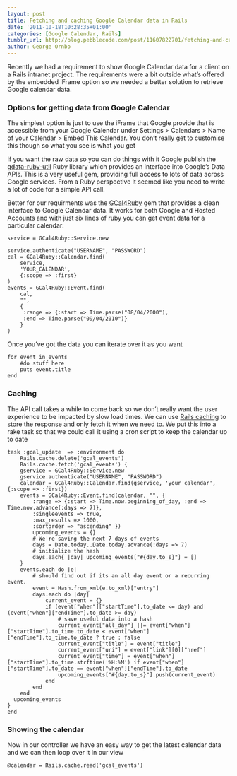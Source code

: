 ```yaml
---
layout: post
title: Fetching and caching Google Calendar data in Rails
date: '2011-10-18T10:28:35+01:00'
categories: [Google Calendar, Rails]
tumblr_url: http://blog.pebblecode.com/post/11607822701/fetching-and-caching-google-calendar-data-in-rails
author: George Ornbo
---
```

<p>Recently we had a requirement to show Google Calendar data for a client on a Rails intranet project. The requirements were a bit outside what&rsquo;s offered by the embedded iFrame option so we needed a better solution to retrieve Google calendar data.</p>

<h3>Options for getting data from Google Calendar</h3>

<p>The simplest option is just to use the iFrame that Google provide that is accessible from your Google Calendar under Settings &gt; Calendars &gt; Name of your Calendar  &gt; Embed This Calendar. You don&rsquo;t really get to customise this though so what you see is what you get</p>

<p>If you want the raw data so you can do things with it Google publish the <a href="http://code.google.com/p/gdata-ruby-util/">gdata-ruby-util</a> Ruby library which provides an interface into Google&rsquo;s Data APIs. This is a very useful gem, providing full access to lots of data across Google services. From a Ruby perspective it seemed like you need to write a lot of code for a simple API call.</p>

<p>Better for our requirments was the <a href="http://rubyforge.org/projects/gcal4ruby/">GCal4Ruby</a> gem that provides a clean interface to Google Calendar data. It works for both Google and Hosted Accounts and with just six lines of ruby you can get event data for a particular calendar:</p>

<pre><code>service = GCal4Ruby::Service.new

service.authenticate("USERNAME", "PASSWORD")
cal = GCal4Ruby::Calendar.find(
    service,
    'YOUR_CALENDAR',
    {:scope =&gt; :first}
)
events = GCal4Ruby::Event.find(
    cal,
    "",
    {
     :range =&gt; {:start =&gt; Time.parse("08/04/2000"),
     :end =&gt; Time.parse("09/04/2010")}
    }
)
</code></pre>

<p>Once you&rsquo;ve got the data you can iterate over it as you want</p>

<pre><code>for event in events
    #do stuff here
    puts event.title
end
</code></pre>

<h3>Caching</h3>

<p>The API call takes a while to come back so we don&rsquo;t really want the user experience to be impacted by slow load times. We can use <a href="http://guides.rails.info/caching_with_rails.html">Rails caching</a> to store the response and only fetch it when we need to. We put this into a rake task so that we could call it using a cron script to keep the calendar up to date</p>

<pre><code>task :gcal_update  =&gt; :environment do
    Rails.cache.delete('gcal_events')
    Rails.cache.fetch('gcal_events') {
    gservice = GCal4Ruby::Service.new
    gservice.authenticate("USERNAME", "PASSWORD")
    calendar = GCal4Ruby::Calendar.find(gservice, 'your calendar',  {:scope =&gt; :first})
    events = GCal4Ruby::Event.find(calendar, "", {
        :range =&gt; {:start =&gt; Time.now.beginning_of_day, :end =&gt; Time.now.advance(:days =&gt; 7)},
        :singleevents =&gt; true,
        :max_results =&gt; 1000,
        :sortorder =&gt; "ascending" })
        upcoming_events = {}
        # We're saving the next 7 days of events
        days = Date.today..Date.today.advance(:days =&gt; 7)
        # initialize the hash
        days.each{ |day| upcoming_events["#{day.to_s}"] = []
    }
    events.each do |e|
        # should find out if its an all day event or a recurring event.
        event = Hash.from_xml(e.to_xml)["entry"]
        days.each do |day|
            current_event = {}
            if (event["when"]["startTime"].to_date &lt;= day) and (event["when"]["endTime"].to_date &gt;= day)
                # save useful data into a hash
                current_event["all_day"] ||= event["when"]["startTime"].to_time.to_date &lt; event["when"]["endTime"].to_time.to_date ? true : false
                current_event["title"] = event["title"]
                current_event["uri"] = event["link"][0]["href"]
                current_event["time"] = event["when"]["startTime"].to_time.strftime('%H:%M') if event["when"]["startTime"].to_date == event["when"]["endTime"].to_date
                upcoming_events["#{day.to_s}"].push(current_event)
            end
        end
    end
  upcoming_events
}
end
</code></pre>

<h3>Showing the calendar</h3>

<p>Now in our controller we have an easy way to get the latest calendar data and we can then loop over it in our view</p>

<pre><code>@calendar = Rails.cache.read('gcal_events')
</code></pre>

